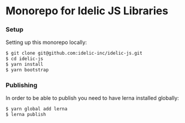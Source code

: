 # Monorepo for Idelic JS Libraries

### Setup

Setting up this monorepo locally:

```bash
$ git clone git@github.com:idelic-inc/idelic-js.git
$ cd idelic-js
$ yarn install
$ yarn bootstrap
```

### Publishing

In order to be able to publish you need to have lerna installed globally:

```bash
$ yarn global add lerna
$ lerna publish
```
